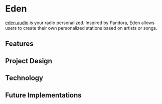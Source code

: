 # Eden
[eden.audio][eden] is your radio personalized. Inspired by Pandora,
Eden allows users to create their own personalized stations based on
artists or songs.

## Features

## Project Design

## Technology

## Future Implementations

[eden]: http://eden.audio
